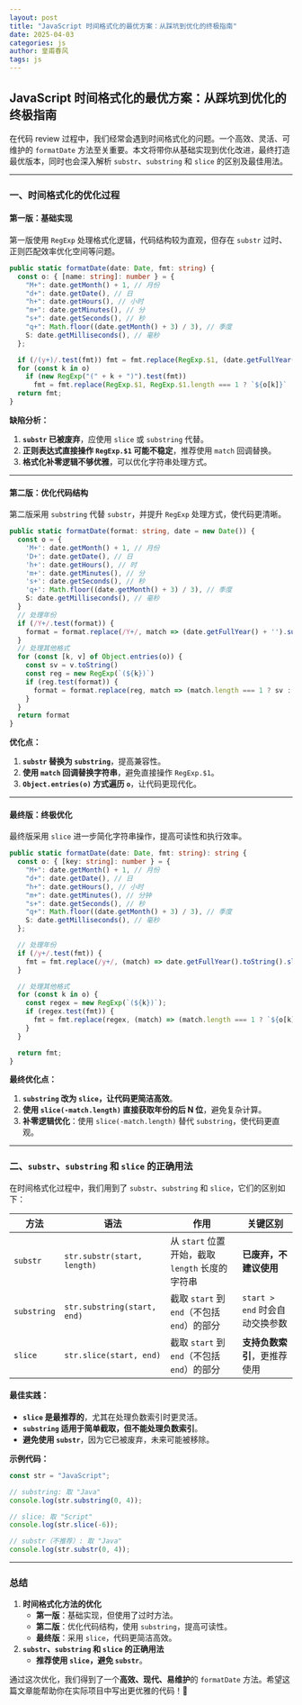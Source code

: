 ```yaml
---
layout: post
title: "JavaScript 时间格式化的最优方案：从踩坑到优化的终极指南"
date: 2025-04-03
categories: js
author: 皇甫春风
tags: js
---
```


## **JavaScript 时间格式化的最优方案：从踩坑到优化的终极指南**

在代码 review 过程中，我们经常会遇到时间格式化的问题。一个高效、灵活、可维护的 `formatDate` 方法至关重要。本文将带你从基础实现到优化改进，最终打造最优版本，同时也会深入解析 `substr`、`substring` 和 `slice` 的区别及最佳用法。

---

### **一、时间格式化的优化过程**

#### **第一版：基础实现**

第一版使用 `RegExp` 处理格式化逻辑，代码结构较为直观，但存在 `substr` 过时、正则匹配效率优化空间等问题。

```ts
public static formatDate(date: Date, fmt: string) {
  const o: { [name: string]: number } = {
    "M+": date.getMonth() + 1, // 月份
    "d+": date.getDate(), // 日
    "h+": date.getHours(), // 小时
    "m+": date.getMinutes(), // 分
    "s+": date.getSeconds(), // 秒
    "q+": Math.floor((date.getMonth() + 3) / 3), // 季度
    S: date.getMilliseconds(), // 毫秒
  };

  if (/(y+)/.test(fmt)) fmt = fmt.replace(RegExp.$1, (date.getFullYear() + "").substr(4 - RegExp.$1.length));
  for (const k in o)
    if (new RegExp("(" + k + ")").test(fmt))
      fmt = fmt.replace(RegExp.$1, RegExp.$1.length === 1 ? `${o[k]}` : `00${o[k]}`.substr(("" + o[k]).length));
  return fmt;
}
```

**缺陷分析：**

1. **`substr` 已被废弃**，应使用 `slice` 或 `substring` 代替。
2. **正则表达式直接操作 `RegExp.$1` 可能不稳定**，推荐使用 `match` 回调替换。
3. **格式化补零逻辑不够优雅**，可以优化字符串处理方式。

---

#### **第二版：优化代码结构**

第二版采用 `substring` 代替 `substr`，并提升 `RegExp` 处理方式，使代码更清晰。

```ts
public static formatDate(format: string, date = new Date()) {
  const o = {
    'M+': date.getMonth() + 1, // 月份
    'D+': date.getDate(), // 日
    'h+': date.getHours(), // 时
    'm+': date.getMinutes(), // 分
    's+': date.getSeconds(), // 秒
    'q+': Math.floor((date.getMonth() + 3) / 3), // 季度
    S: date.getMilliseconds(), // 毫秒
  }
  // 处理年份
  if (/Y+/.test(format)) {
    format = format.replace(/Y+/, match => (date.getFullYear() + '').substring(4 - match.length))
  }
  // 处理其他格式
  for (const [k, v] of Object.entries(o)) {
    const sv = v.toString()
    const reg = new RegExp(`(${k})`)
    if (reg.test(format)) {
      format = format.replace(reg, match => (match.length === 1 ? sv : `00${sv}`.substring(sv.length)))
    }
  }
  return format
}
```

**优化点：**

1. **`substr` 替换为 `substring`**，提高兼容性。
2. **使用 `match` 回调替换字符串**，避免直接操作 `RegExp.$1`。
3. **`Object.entries(o)` 方式遍历 `o`**，让代码更现代化。

---

#### **最终版：终极优化**

最终版采用 `slice` 进一步简化字符串操作，提高可读性和执行效率。

```ts
public static formatDate(date: Date, fmt: string): string {
  const o: { [key: string]: number } = {
    "M+": date.getMonth() + 1, // 月份
    "d+": date.getDate(), // 日
    "h+": date.getHours(), // 小时
    "m+": date.getMinutes(), // 分钟
    "s+": date.getSeconds(), // 秒
    "q+": Math.floor((date.getMonth() + 3) / 3), // 季度
    S: date.getMilliseconds(), // 毫秒
  };

  // 处理年份
  if (/y+/.test(fmt)) {
    fmt = fmt.replace(/y+/, (match) => date.getFullYear().toString().slice(-match.length));
  }

  // 处理其他格式
  for (const k in o) {
    const regex = new RegExp(`(${k})`);
    if (regex.test(fmt)) {
      fmt = fmt.replace(regex, (match) => (match.length === 1 ? `${o[k]}` : `00${o[k]}`.slice(-match.length)));
    }
  }

  return fmt;
}
```

**最终优化点：**

1. **`substring` 改为 `slice`，让代码更简洁高效**。
2. **使用 `slice(-match.length)` 直接获取年份的后 N 位**，避免复杂计算。
3. **补零逻辑优化**：使用 `slice(-match.length)` 替代 `substring`，使代码更直观。

---

### **二、`substr`、`substring` 和 `slice` 的正确用法**

在时间格式化过程中，我们用到了 `substr`、`substring` 和 `slice`，它们的区别如下：

| 方法        | 语法                        | 作用                                            | 关键区别                       |
| ----------- | --------------------------- | ----------------------------------------------- | ------------------------------ |
| `substr`    | `str.substr(start, length)` | 从 `start` 位置开始，截取 `length` 长度的字符串 | **已废弃，不建议使用**         |
| `substring` | `str.substring(start, end)` | 截取 `start` 到 `end`（不包括 `end`）的部分     | `start > end` 时会自动交换参数 |
| `slice`     | `str.slice(start, end)`     | 截取 `start` 到 `end`（不包括 `end`）的部分     | **支持负数索引**，更推荐使用   |

#### **最佳实践：**

- **`slice` 是最推荐的**，尤其在处理负数索引时更灵活。
- **`substring` 适用于简单截取，但不能处理负数索引**。
- **避免使用 `substr`**，因为它已被废弃，未来可能被移除。

**示例代码：**

```ts
const str = "JavaScript";

// substring: 取 "Java"
console.log(str.substring(0, 4));

// slice: 取 "Script"
console.log(str.slice(-6));

// substr（不推荐）: 取 "Java"
console.log(str.substr(0, 4));
```

---

### **总结**

1. **时间格式化方法的优化**
   - **第一版**：基础实现，但使用了过时方法。
   - **第二版**：优化代码结构，使用 `substring`，提高可读性。
   - **最终版**：采用 `slice`，代码更简洁高效。
2. **`substr`、`substring` 和 `slice` 的正确用法**
   - **推荐使用 `slice`，避免 `substr`**。

通过这次优化，我们得到了一个**高效、现代、易维护**的 `formatDate` 方法。希望这篇文章能帮助你在实际项目中写出更优雅的代码！🚀
